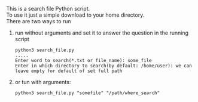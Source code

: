 This is a search file Python script. \
To use it just a simple download to your home directory. \
There are two ways to run 
1. run without arguments and set it to answer the question in the running script
    ```
    python3 search_file.py
    .....
    Enter word to search(*.txt or file_name): some_file
    Enter in which directory to search(by default: /home/user): we can leave empty for default of set full path
    ``` 
2. or tun with arguments:
    ```
    python3 search_file.py "somefile" "/path/where_search"
    ```
